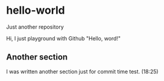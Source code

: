 # hello-world
Just another repository

Hi, I just playground with Github "Hello, word!"

## Another section

I was written another section just for commit time test. (18:25)

